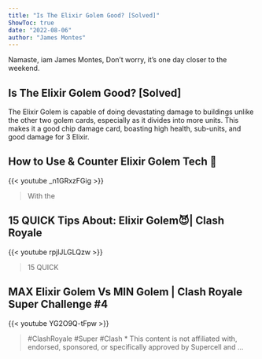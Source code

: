 ```yaml
---
title: "Is The Elixir Golem Good? [Solved]"
ShowToc: true 
date: "2022-08-06"
author: "James Montes" 
---
```


Namaste, iam James Montes, Don’t worry, it’s one day closer to the weekend.
## Is The Elixir Golem Good? [Solved]
 The Elixir Golem is capable of doing devastating damage to buildings unlike the other two golem cards, especially as it divides into more units. This makes it a good chip damage card, boasting high health, sub-units, and good damage for 3 Elixir.

## How to Use & Counter Elixir Golem Tech 🍊
{{< youtube _n1GRxzFGig >}}
>With the 

## 15 QUICK Tips About: Elixir Golem😈| Clash Royale
{{< youtube rpjlJLGLQzw >}}
>15 QUICK 

## MAX Elixir Golem Vs MIN Golem | Clash Royale Super Challenge #4
{{< youtube YG2O9Q-tFpw >}}
>#ClashRoyale #Super #Clash * This content is not affiliated with, endorsed, sponsored, or specifically approved by Supercell and ...

